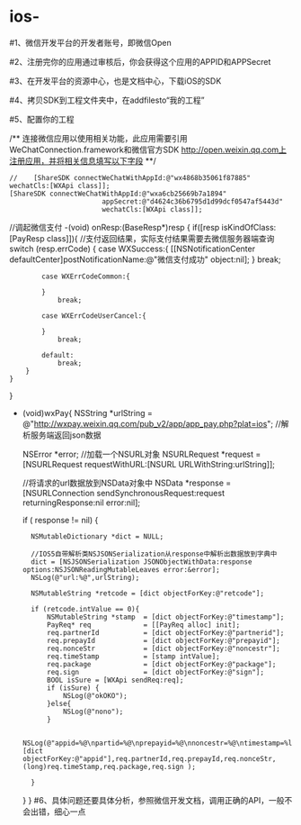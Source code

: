 # ios-
#1、微信开发平台的开发者账号，即微信Open

#2、注册完你的应用通过审核后，你会获得这个应用的APPID和APPSecret

#3、在开发平台的资源中心，也是文档中心，下载iOS的SDK

#4、拷贝SDK到工程文件夹中，在addfilesto“我的工程”

#5、配置你的工程

/**
     连接微信应用以使用相关功能，此应用需要引用WeChatConnection.framework和微信官方SDK
     http://open.weixin.qq.com上注册应用，并将相关信息填写以下字段
     **/
    
    //    [ShareSDK connectWeChatWithAppId:@"wx4868b35061f87885" wechatCls:[WXApi class]];
    [ShareSDK connectWeChatWithAppId:@"wxa6cb25669b7a1894"
                           appSecret:@"d4624c36b6795d1d99dcf0547af5443d"
                           wechatCls:[WXApi class]];
    

//调起微信支付
-(void) onResp:(BaseResp*)resp
{
    if([resp isKindOfClass:[PayResp class]]){
        //支付返回结果，实际支付结果需要去微信服务器端查询
        switch (resp.errCode) {
            case WXSuccess:{
                [[NSNotificationCenter defaultCenter]postNotificationName:@"微信支付成功" object:nil];
            }
                break;
                
            case WXErrCodeCommon:{

            }
                break;
                
            case WXErrCodeUserCancel:{
 
            }
                break;
                
            default:
                break;
        }
    }
}



+ (void)wxPay{
    NSString *urlString   = @"http://wxpay.weixin.qq.com/pub_v2/app/app_pay.php?plat=ios";
    //解析服务端返回json数据

    NSError *error;
    //加载一个NSURL对象
    NSURLRequest *request = [NSURLRequest requestWithURL:[NSURL URLWithString:urlString]];
   
    //将请求的url数据放到NSData对象中
    NSData *response = [NSURLConnection sendSynchronousRequest:request returningResponse:nil error:nil];
    
    if ( response != nil) {
     
        NSMutableDictionary *dict = NULL;
       
        //IOS5自带解析类NSJSONSerialization从response中解析出数据放到字典中
        dict = [NSJSONSerialization JSONObjectWithData:response options:NSJSONReadingMutableLeaves error:&error];
        NSLog(@"url:%@",urlString);
       
        NSMutableString *retcode = [dict objectForKey:@"retcode"];
       
        if (retcode.intValue == 0){
            NSMutableString *stamp  = [dict objectForKey:@"timestamp"];
            PayReq* req             = [[PayReq alloc] init];
            req.partnerId           = [dict objectForKey:@"partnerid"];
            req.prepayId            = [dict objectForKey:@"prepayid"];
            req.nonceStr            = [dict objectForKey:@"noncestr"];
            req.timeStamp           = [stamp intValue];
            req.package             = [dict objectForKey:@"package"];
            req.sign                = [dict objectForKey:@"sign"];
            BOOL isSure = [WXApi sendReq:req];
            if (isSure) {
                NSLog(@"okOKO");
            }else{
                NSLog(@"nono");
            }
         
            NSLog(@"appid=%@\npartid=%@\nprepayid=%@\nnoncestr=%@\ntimestamp=%ld\npackage=%@\nsign=%@",[dict objectForKey:@"appid"],req.partnerId,req.prepayId,req.nonceStr,(long)req.timeStamp,req.package,req.sign );
        
        }
    }
}
#6、具体问题还要具体分析，参照微信开发文档，调用正确的API，一般不会出错，细心一点
